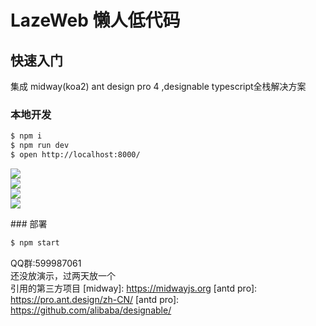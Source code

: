 # LazeWeb 懒人低代码

## 快速入门

<!-- 在此次添加使用文档 -->

集成 midway(koa2) ant design pro 4 ,designable
typescript全栈解决方案
### 本地开发

```bash
$ npm i
$ npm run dev
$ open http://localhost:8000/
```
<p>
<img src="https://1jianvip.oss-cn-shanghai.aliyuncs.com/images/page.png">
<br/>
<img src="https://1jianvip.oss-cn-shanghai.aliyuncs.com/images/page1.png">
<br/>
<img src="https://1jianvip.oss-cn-shanghai.aliyuncs.com/images/page2.png">
<br/>
<img src="https://1jianvip.oss-cn-shanghai.aliyuncs.com/images/page3.png">
<br/>
</p>
### 部署

```bash
$ npm start
```


QQ群:599987061
<br/>
还没放演示，过两天放一个
<br/>
引用的第三方项目
[midway]: https://midwayjs.org
[antd pro]: https://pro.ant.design/zh-CN/
[antd pro]: https://github.com/alibaba/designable/